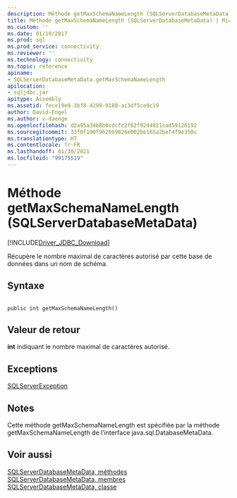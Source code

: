 ```yaml
---
description: Méthode getMaxSchemaNameLength (SQLServerDatabaseMetaData)
title: Méthode getMaxSchemaNameLength (SQLServerDatabaseMetaData) | Microsoft Docs
ms.custom: ''
ms.date: 01/19/2017
ms.prod: sql
ms.prod_service: connectivity
ms.reviewer: ''
ms.technology: connectivity
ms.topic: reference
apiname:
- SQLServerDatabaseMetaData.getMaxSchemaNameLength
apilocation:
- sqljdbc.jar
apitype: Assembly
ms.assetid: fece19e9-3bf8-4299-9188-ac3df5ce9c19
author: David-Engel
ms.author: v-daenge
ms.openlocfilehash: d2a95a34b8b0cdcfc2f62f9244921cad59126192
ms.sourcegitcommit: 33f0f190f962059826e002be165a2bef4f9e350c
ms.translationtype: HT
ms.contentlocale: fr-FR
ms.lasthandoff: 01/30/2021
ms.locfileid: "99175519"
---
```

# <a name="getmaxschemanamelength-method-sqlserverdatabasemetadata"></a>Méthode getMaxSchemaNameLength (SQLServerDatabaseMetaData)
[!INCLUDE[Driver_JDBC_Download](../../../includes/driver_jdbc_download.md)]

  Récupère le nombre maximal de caractères autorisé par cette base de données dans un nom de schéma.  
  
## <a name="syntax"></a>Syntaxe  
  
```  
  
public int getMaxSchemaNameLength()  
```  
  
## <a name="return-value"></a>Valeur de retour  
 **int** indiquant le nombre maximal de caractères autorisé.  
  
## <a name="exceptions"></a>Exceptions  
 [SQLServerException](../../../connect/jdbc/reference/sqlserverexception-class.md)  
  
## <a name="remarks"></a>Notes  
 Cette méthode getMaxSchemaNameLength est spécifiée par la méthode getMaxSchemaNameLength de l’interface java.sql.DatabaseMetaData.  
  
## <a name="see-also"></a>Voir aussi  
 [SQLServerDatabaseMetaData, méthodes](../../../connect/jdbc/reference/sqlserverdatabasemetadata-methods.md)   
 [SQLServerDatabaseMetaData, membres](../../../connect/jdbc/reference/sqlserverdatabasemetadata-members.md)   
 [SQLServerDatabaseMetaData, classe](../../../connect/jdbc/reference/sqlserverdatabasemetadata-class.md)  
  
  
